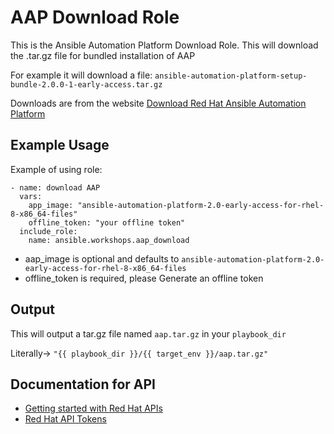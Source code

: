 # AAP Download Role

This is the Ansible Automation Platform Download Role.  This will download the .tar.gz file for bundled installation of AAP

For example it will download a file: `ansible-automation-platform-setup-bundle-2.0.0-1-early-access.tar.gz`

Downloads are from the website [Download Red Hat Ansible Automation Platform
](https://access.redhat.com/downloads/content/480/ver=Early%20Access%202.0/rhel---8/Early%20Access%202.0/x86_64/product-software)

## Example Usage

Example of using role:

```
- name: download AAP
  vars:
    app_image: "ansible-automation-platform-2.0-early-access-for-rhel-8-x86_64-files"
    offline_token: "your offline token"
  include_role:
    name: ansible.workshops.aap_download
```

- aap_image is optional and defaults to `ansible-automation-platform-2.0-early-access-for-rhel-8-x86_64-files`
- offline_token is required, please Generate an offline token

## Output

This will output a tar.gz file named ```aap.tar.gz``` in your ```playbook_dir```

Literally-> `"{{ playbook_dir }}/{{ target_env }}/aap.tar.gz"`



## Documentation for API

- [Getting started with Red Hat APIs
](https://access.redhat.com/articles/3626371)
- [Red Hat API Tokens
](https://access.redhat.com/management/api)
